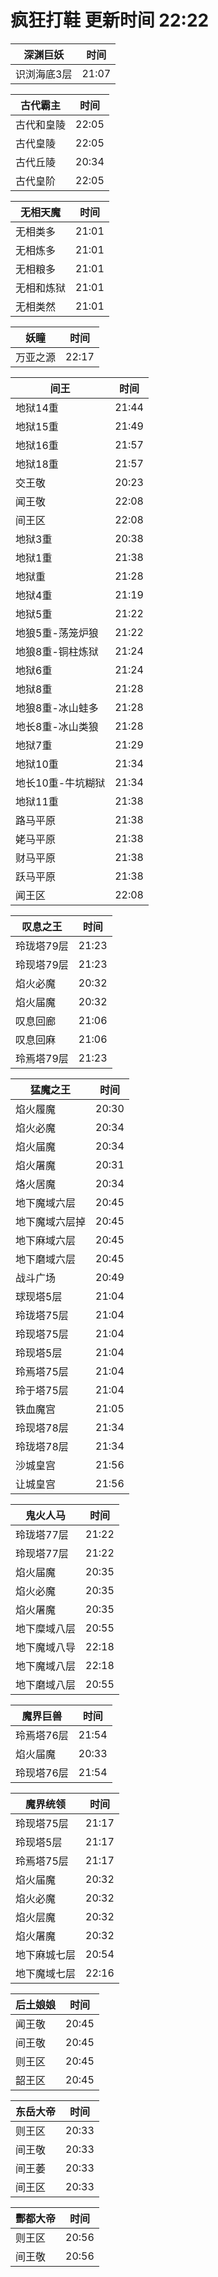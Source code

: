 # 疯狂打鞋 更新时间 22:22

| 深渊巨妖   | 时间    |
|--------|-------|
| 识浏海底3层 | 21:07 |

| 古代霸主   | 时间    |
|--------|-------|
| 古代和皇陵 | 22:05 |
| 古代皇陵 | 22:05 |
| 古代丘陵 | 20:34 |
| 古代皇阶 | 22:05 |

| 无相天魔   | 时间    |
|--------|-------|
| 无相类多 | 21:01 |
| 无相炼多 | 21:01 |
| 无相粮多 | 21:01 |
| 无相和炼狱 | 21:01 |
| 无相类然 | 21:01 |

| 妖瞳   | 时间    |
|--------|-------|
| 万亚之源 | 22:17 |

| 间王   | 时间    |
|--------|-------|
| 地狱14重 | 21:44 |
| 地狱15重 | 21:49 |
| 地狱16重 | 21:57 |
| 地狱18重 | 21:57 |
| 交王敬 | 20:23 |
| 闻王敬 | 22:08 |
| 间王区 | 22:08 |
| 地狱3重 | 20:38 |
| 地狱1重 | 21:38 |
| 地狱重 | 21:28 |
| 地狱4重 | 21:19 |
| 地狱5重 | 21:22 |
| 地狼5重-荡笼炉狼 | 21:22 |
| 地狼8重-铜柱炼狱 | 21:24 |
| 地狱6重 | 21:24 |
| 地狱8重 | 21:28 |
| 地狼8重-冰山蛙多 | 21:28 |
| 地长8重-冰山类狼 | 21:28 |
| 地狱7重 | 21:29 |
| 地狱10重 | 21:34 |
| 地长10重-牛坑糊狱 | 21:34 |
| 地狱11重 | 21:38 |
| 路马平原 | 21:38 |
| 姥马平原 | 21:38 |
| 财马平原 | 21:38 |
| 跃马平原 | 21:38 |
| 闻王区 | 22:08 |

| 叹息之王   | 时间    |
|--------|-------|
| 玲珑塔79层 | 21:23 |
| 玲现塔79层 | 21:23 |
| 焰火必魔 | 20:32 |
| 焰火届魔 | 20:32 |
| 叹息回廊 | 21:06 |
| 叹息回麻 | 21:06 |
| 玲焉塔79层 | 21:23 |

| 猛魔之王   | 时间    |
|--------|-------|
| 焰火履魔 | 20:30 |
| 焰火必魔 | 20:34 |
| 焰火届魔 | 20:34 |
| 焰火屠魔 | 20:31 |
| 烙火居魔 | 20:34 |
| 地下魔域六层 | 20:45 |
| 地下魔域六层掉 | 20:45 |
| 地下麻域六层 | 20:45 |
| 地下磨域六层 | 20:45 |
| 战斗广场 | 20:49 |
| 球现塔5层 | 21:04 |
| 玲珑塔75层 | 21:04 |
| 玲现塔75层 | 21:04 |
| 玲现塔5层 | 21:04 |
| 玲焉塔75层 | 21:04 |
| 玲于塔75层 | 21:04 |
| 铁血魔宫 | 21:05 |
| 玲现塔78层 | 21:34 |
| 玲珑塔78层 | 21:34 |
| 沙城皇宫 | 21:56 |
| 让城皇宫 | 21:56 |

| 鬼火人马   | 时间    |
|--------|-------|
| 玲珑塔77层 | 21:22 |
| 玲现塔77层 | 21:22 |
| 焰火届魔 | 20:35 |
| 焰火必魔 | 20:35 |
| 焰火屠魔 | 20:35 |
| 地下糜域八层 | 20:55 |
| 地下魔域八导 | 22:18 |
| 地下魔域八层 | 22:18 |
| 地下磨域八层 | 20:55 |

| 魔界巨兽   | 时间    |
|--------|-------|
| 玲焉塔76层 | 21:54 |
| 焰火届魔 | 20:33 |
| 玲现塔76层 | 21:54 |

| 魔界统领   | 时间    |
|--------|-------|
| 玲现塔75层 | 21:17 |
| 玲现塔5层 | 21:17 |
| 玲焉塔75层 | 21:17 |
| 焰火届魔 | 20:32 |
| 焰火必魔 | 20:32 |
| 焰火层魔 | 20:32 |
| 焰火屠魔 | 20:32 |
| 地下麻城七层 | 20:54 |
| 地下魔域七层 | 22:16 |

| 后土娘娘   | 时间    |
|--------|-------|
| 闻王敬 | 20:45 |
| 间王敬 | 20:45 |
| 则王区 | 20:45 |
| 韶王区 | 20:45 |

| 东岳大帝   | 时间    |
|--------|-------|
| 则王区 | 20:33 |
| 间王敬 | 20:33 |
| 间王萎 | 20:33 |
| 间王区 | 20:33 |

| 酆都大帝   | 时间    |
|--------|-------|
| 则王区 | 20:56 |
| 间王敬 | 20:56 |